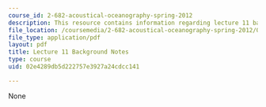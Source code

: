 ```yaml
---
course_id: 2-682-acoustical-oceanography-spring-2012
description: This resource contains information regarding lecture 11 background notes.
file_location: /coursemedia/2-682-acoustical-oceanography-spring-2012/02e4289db5d222757e3927a24cdcc141_MIT2_682S12_bglec11.pdf
file_type: application/pdf
layout: pdf
title: Lecture 11 Background Notes
type: course
uid: 02e4289db5d222757e3927a24cdcc141

---
```

None